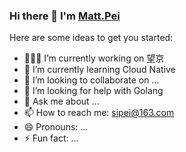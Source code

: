 ### Hi there 👋 I'm [Matt.Pei](https://github.com/matt-pei)

<!--
**matt-pei/matt-pei** is a ✨ _special_ ✨ repository because its `README.md` (this file) appears on your GitHub profile.
-->

Here are some ideas to get you started:

- 🧑🏻‍💻 I’m currently working on 望京
- 🌱 I’m currently learning Cloud Native
- 👯 I’m looking to collaborate on ...
- 🤔 I’m looking for help with Golang
- 💬 Ask me about ...
- 📫 How to reach me: sipei@163.com
- 😄 Pronouns: ...
- ⚡ Fun fact: ...

